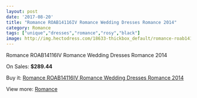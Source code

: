```yaml
---
layout: post
date: '2017-08-20'
title: "Romance ROAB14116IV Romance Wedding Dresses Romance 2014"
category: Romance
tags: ["unique","dresses","romance","rosy","black"]
image: http://img.hectodress.com/18633-thickbox_default/romance-roab14116iv-romance-wedding-dresses-romance-2014.jpg
---
```

Romance ROAB14116IV Romance Wedding Dresses Romance 2014

On Sales: **$289.44**
<a href="https://www.hectodress.com/romance/8757-romance-roab14116iv-romance-wedding-dresses-romance-2014.html"><amp-img layout="responsive" width="600" height="600" src="//img.hectodress.com/18633-thickbox_default/romance-roab14116iv-romance-wedding-dresses-romance-2014.jpg" alt="Romance ROAB14116IV Romance Wedding Dresses Romance 2014 0" /></a>
<a href="https://www.hectodress.com/romance/8757-romance-roab14116iv-romance-wedding-dresses-romance-2014.html"><amp-img layout="responsive" width="600" height="600" src="//img.hectodress.com/18634-thickbox_default/romance-roab14116iv-romance-wedding-dresses-romance-2014.jpg" alt="Romance ROAB14116IV Romance Wedding Dresses Romance 2014 1" /></a>

Buy it: [Romance ROAB14116IV Romance Wedding Dresses Romance 2014](https://www.hectodress.com/romance/8757-romance-roab14116iv-romance-wedding-dresses-romance-2014.html "Romance ROAB14116IV Romance Wedding Dresses Romance 2014")

View more: [Romance](https://www.hectodress.com/147-romance "Romance")